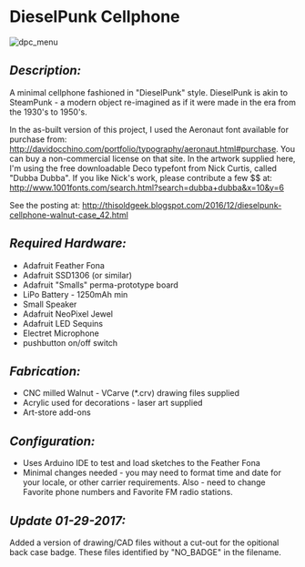 # **DieselPunk Cellphone**
![dpc_menu](https://cloud.githubusercontent.com/assets/1010795/20862340/c282aa9e-b95c-11e6-8b22-97e3591a3de5.png)

## *Description:*
A minimal cellphone fashioned in "DieselPunk" style. DieselPunk is akin to SteamPunk - a modern object re-imagined as if it were made in the era from the 1930's to 1950's.

In the as-built version of this project, I used the Aeronaut font available for purchase from: http://davidocchino.com/portfolio/typography/aeronaut.html#purchase. You can buy a non-commercial license on that site. In the artwork supplied here, I'm using the free downloadable Deco typefont from Nick Curtis, called "Dubba Dubba". If you like Nick's work, please contribute a few $$ at: http://www.1001fonts.com/search.html?search=dubba+dubba&x=10&y=6

See the posting at:
http://thisoldgeek.blogspot.com/2016/12/dieselpunk-cellphone-walnut-case_42.html


## *Required Hardware:*
* Adafruit Feather Fona
* Adafruit SSD1306 (or similar)
* Adafruit "Smalls" perma-prototype board
* LiPo Battery - 1250mAh min
* Small Speaker
* Adafruit NeoPixel Jewel
* Adafruit LED Sequins
* Electret Microphone
* pushbutton on/off switch

## *Fabrication:*
* CNC milled Walnut - VCarve (*.crv) drawing files supplied
* Acrylic used for decorations - laser art supplied
* Art-store add-ons


## *Configuration:*
* Uses Arduino IDE to test and load sketches to the Feather Fona
* Minimal changes needed - you may need to format time and date for your locale, or other carrier requirements. Also - need to change Favorite phone numbers and Favorite FM radio stations. 


## *Update 01-29-2017:*
Added a version of drawing/CAD files without a cut-out for the opitional back case badge. These files identified by "NO_BADGE" in the filename. 


